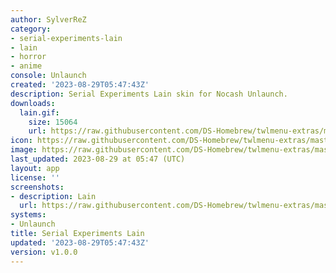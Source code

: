 ```yaml
---
author: SylverReZ
category:
- serial-experiments-lain
- lain
- horror
- anime
console: Unlaunch
created: '2023-08-29T05:47:43Z'
description: Serial Experiments Lain skin for Nocash Unlaunch.
downloads:
  lain.gif:
    size: 15064
    url: https://raw.githubusercontent.com/DS-Homebrew/twlmenu-extras/master/_nds/TWiLightMenu/unlaunch/backgrounds/lain.gif
icon: https://raw.githubusercontent.com/DS-Homebrew/twlmenu-extras/master/_nds/TWiLightMenu/unlaunch/backgrounds/lain.gif
image: https://raw.githubusercontent.com/DS-Homebrew/twlmenu-extras/master/_nds/TWiLightMenu/unlaunch/backgrounds/lain.gif
last_updated: 2023-08-29 at 05:47 (UTC)
layout: app
license: ''
screenshots:
- description: Lain
  url: https://raw.githubusercontent.com/DS-Homebrew/twlmenu-extras/master/_nds/TWiLightMenu/unlaunch/backgrounds/lain.gif
systems:
- Unlaunch
title: Serial Experiments Lain
updated: '2023-08-29T05:47:43Z'
version: v1.0.0
---
```

